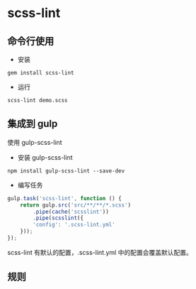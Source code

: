 # scss-lint

## 命令行使用

- 安装

`gem install scss-lint `

- 运行

`scss-lint demo.scss`

## 集成到 gulp  

使用 gulp-scss-lint

- 安装 gulp-scss-lint

`npm install gulp-scss-lint --save-dev`

- 编写任务

```javascript
gulp.task('scss-lint', function () {
	return gulp.src('src/**/**/*.scss')
		.pipe(cache('scsslint'))
		.pipe(scsslint({
		'config': '.scss-lint.yml'
	}));
});
```

scss-lint 有默认的配置，.scss-lint.yml 中的配置会覆盖默认配置。

## 规则
